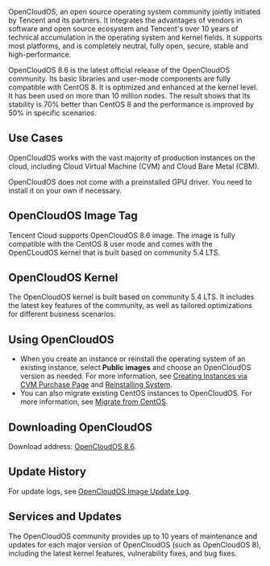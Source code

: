 
OpenCloudOS, an open source operating system community jointly initiated by Tencent and its partners. It integrates the advantages of vendors in software and open source ecosystem and Tencent's over 10 years of technical accumulation in the operating system and kernel fields. It supports most platforms, and is completely neutral, fully open, secure, stable and high-performance.

OpenCloudOS 8.6 is the latest official release of the OpenCloudOS community. Its basic libraries and user-mode components are fully compatible with CentOS 8. It is optimized and enhanced at the kernel level. It has been used on more than 10 million nodes. The result shows that its stability is 70% better than CentOS 8 and the performance is improved by 50% in specific scenarios.

## Use Cases
OpenCloudOS works with the vast majority of production instances on the cloud, including Cloud Virtual Machine (CVM) and Cloud Bare Metal (CBM).

<dx-alert infotype="notice" title="">
OpenCloudOS does not come with a preinstalled GPU driver. You need to install it on your own if necessary.
</dx-alert>




## OpenCloudOS Image Tag
Tencent Cloud supports OpenCloudOS 8.6 image. The image is fully compatible with the CentOS 8 user mode and comes with the OpenCLoudOS kernel that is built based on community 5.4 LTS.

## OpenCloudOS Kernel
The OpenCloudOS kernel is built based on community 5.4 LTS. It includes the latest key features of the community, as well as tailored optimizations for different business scenarios. 

## Using OpenCloudOS
- When you create an instance or reinstall the operating system of an existing instance, select **Public images** and choose an OpenCloudOS version as needed. For more information, see [Creating Instances via CVM Purchase Page](https://www.tencentcloud.com/document/product/213/4855) and [Reinstalling System](https://www.tencentcloud.com/document/product/213/4933).
- You can also migrate existing CentOS instances to OpenCloudOS. For more information, see [Migrate from CentOS](https://docs.opencloudos.org/guide/migrate/).

## Downloading OpenCloudOS
Download address: [OpenCloudOS 8.6](http://mirrors.tencent.com/opencloudos/8.6/isos/).

## Update History
For update logs, see [OpenCloudOS Image Update Log](https://www.tencentcloud.com/document/product/213/46208).

## Services and Updates
The OpenCloudOS community provides up to 10 years of maintenance and updates for each major version of OpenCloudOS (such as OpenCloudOS 8), including the latest kernel features, vulnerability fixes, and bug fixes. 

